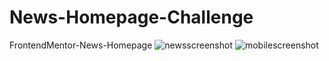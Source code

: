 # News-Homepage-Challenge
FrontendMentor-News-Homepage
![newsscreenshot](https://github.com/tugcekizildg/News-Homepage-Challenge/assets/141547888/f66e1724-9468-4326-9763-b2ad3ba0bf51)
![mobilescreenshot](https://github.com/tugcekizildg/News-Homepage-Challenge/assets/141547888/6410d995-eb9b-4cda-89b6-a7e2daade259)
